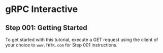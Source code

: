 # gRPC Interactive 
## Step 001: Getting Started

To get started with this tutorial, execute a GET request using the client of your choice to `www.TKTK.com` for Step 001 instructions.
